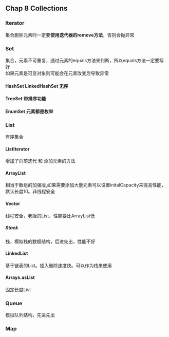## Chap 8 Collections
### Iterator
集合删除元素时一定要**使用迭代器的remove方法**，否则会抛异常

### Set
集合，元素不可重复，通过元素的equals方法来判断，所以equals方法一定要写好  
如果元素是可变对象则可能会在元素改变后导致异常
#### HashSet LinkedHashSet 无序
#### TreeSet 带排序功能
#### EnumSet 元素都是枚举

### List
有序集合
#### ListIterator 
增加了向前迭代 和 添加元素的方法  
#### ArrayList 
相当于数组的加强版,如果需要添加大量元素可以设置initalCapacity来提高性能，默认长度10。非线程安全
#### Vector 
线程安全，老版的List，性能要比ArrayList低
##### Stack 
栈，模拟栈的数据结构，后进先出，性能不好
#### LinkedList 
基于链表的List。插入删除速度快。可以作为栈来使用
#### Arrays.asList 
固定长度List

### Queue
模拟队列结构，先进先出

### Map
